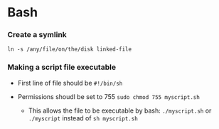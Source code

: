 # Bash

### Create a symlink

```
ln -s /any/file/on/the/disk linked-file
```


### Making a script file executable

- First line of file should be `#!/bin/sh` 

- Permissions shoudl be set to 755 `sudo chmod 755 myscript.sh`
  - This allows the file to be executable by bash: `./myscript.sh` or `./myscript` instead of `sh myscript.sh`
